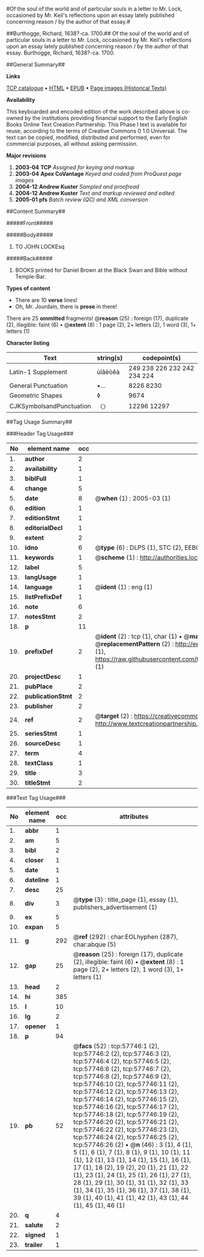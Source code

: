 #Of the soul of the world and of particular souls in a letter to Mr. Lock, occasioned by Mr. Keil's reflections upon an essay lately published concerning reason / by the author of that essay.#

##Burthogge, Richard, 1638?-ca. 1700.##
Of the soul of the world and of particular souls in a letter to Mr. Lock, occasioned by Mr. Keil's reflections upon an essay lately published concerning reason / by the author of that essay.
Burthogge, Richard, 1638?-ca. 1700.

##General Summary##

**Links**

[TCP catalogue](http://www.ota.ox.ac.uk/tcp/)  • 
[HTML](http://tei.it.ox.ac.uk/tcp/Texts-HTML/free/A30/A30633.html)  • 
[EPUB](http://tei.it.ox.ac.uk/tcp/Texts-EPUB/free/A30/A30633.epub) • 
[Page images (Historical Texts)](https://data.historicaltexts.jisc.ac.uk/view?pubId=eebo-12259092e&pageId=eebo-12259092e-57746-1)

**Availability**

This keyboarded and encoded edition of the
	       work described above is co-owned by the institutions
	       providing financial support to the Early English Books
	       Online Text Creation Partnership. This Phase I text is
	       available for reuse, according to the terms of Creative
	       Commons 0 1.0 Universal. The text can be copied,
	       modified, distributed and performed, even for
	       commercial purposes, all without asking permission.

**Major revisions**

1. __2003-04__ __TCP__ *Assigned for keying and markup*
1. __2003-04__ __Apex CoVantage__ *Keyed and coded from ProQuest page images*
1. __2004-12__ __Andrew Kuster__ *Sampled and proofread*
1. __2004-12__ __Andrew Kuster__ *Text and markup reviewed and edited*
1. __2005-01__ __pfs__ *Batch review (QC) and XML conversion*

##Content Summary##

#####Front#####

#####Body#####

1. TO JOHN LOCKEsq

#####Back#####

1. BOOKS printed for Daniel Brown at the Black Swan and Bible without Temple-Bar.

**Types of content**

  * There are 10 **verse** lines!
  * Oh, Mr. Jourdain, there is **prose** in there!

There are 25 **ommitted** fragments! 
 @__reason__ (25) : foreign (17), duplicate (2), illegible: faint (6)  •  @__extent__ (8) : 1 page (2), 2+ letters (2), 1 word (3), 1+ letters (1)

**Character listing**


|Text|string(s)|codepoint(s)|
|---|---|---|
|Latin-1 Supplement|ùîâèòêà|249 238 226 232 242 234 224|
|General Punctuation|•…|8226 8230|
|Geometric Shapes|◊|9674|
|CJKSymbolsandPunctuation|〈〉|12296 12297|

##Tag Usage Summary##

###Header Tag Usage###

|No|element name|occ|attributes|
|---|---|---|---|
|1.|__author__|2||
|2.|__availability__|1||
|3.|__biblFull__|1||
|4.|__change__|5||
|5.|__date__|8| @__when__ (1) : 2005-03 (1)|
|6.|__edition__|1||
|7.|__editionStmt__|1||
|8.|__editorialDecl__|1||
|9.|__extent__|2||
|10.|__idno__|6| @__type__ (6) : DLPS (1), STC (2), EEBO-CITATION (1), OCLC (1), VID (1)|
|11.|__keywords__|1| @__scheme__ (1) : http://authorities.loc.gov/ (1)|
|12.|__label__|5||
|13.|__langUsage__|1||
|14.|__language__|1| @__ident__ (1) : eng (1)|
|15.|__listPrefixDef__|1||
|16.|__note__|6||
|17.|__notesStmt__|2||
|18.|__p__|11||
|19.|__prefixDef__|2| @__ident__ (2) : tcp (1), char (1)  •  @__matchPattern__ (2) : ([0-9\-]+):([0-9IVX]+) (1), (.+) (1)  •  @__replacementPattern__ (2) : http://eebo.chadwyck.com/downloadtiff?vid=$1&page=$2 (1), https://raw.githubusercontent.com/textcreationpartnership/Texts/master/tcpchars.xml#$1 (1)|
|20.|__projectDesc__|1||
|21.|__pubPlace__|2||
|22.|__publicationStmt__|2||
|23.|__publisher__|2||
|24.|__ref__|2| @__target__ (2) : https://creativecommons.org/publicdomain/zero/1.0/ (1), http://www.textcreationpartnership.org/docs/. (1)|
|25.|__seriesStmt__|1||
|26.|__sourceDesc__|1||
|27.|__term__|4||
|28.|__textClass__|1||
|29.|__title__|3||
|30.|__titleStmt__|2||


###Text Tag Usage###

|No|element name|occ|attributes|
|---|---|---|---|
|1.|__abbr__|1||
|2.|__am__|5||
|3.|__bibl__|2||
|4.|__closer__|1||
|5.|__date__|1||
|6.|__dateline__|1||
|7.|__desc__|25||
|8.|__div__|3| @__type__ (3) : title_page (1), essay (1), publishers_advertisement (1)|
|9.|__ex__|5||
|10.|__expan__|5||
|11.|__g__|292| @__ref__ (292) : char:EOLhyphen (287), char:abque (5)|
|12.|__gap__|25| @__reason__ (25) : foreign (17), duplicate (2), illegible: faint (6)  •  @__extent__ (8) : 1 page (2), 2+ letters (2), 1 word (3), 1+ letters (1)|
|13.|__head__|2||
|14.|__hi__|385||
|15.|__l__|10||
|16.|__lg__|2||
|17.|__opener__|1||
|18.|__p__|94||
|19.|__pb__|52| @__facs__ (52) : tcp:57746:1 (2), tcp:57746:2 (2), tcp:57746:3 (2), tcp:57746:4 (2), tcp:57746:5 (2), tcp:57746:6 (2), tcp:57746:7 (2), tcp:57746:8 (2), tcp:57746:9 (2), tcp:57746:10 (2), tcp:57746:11 (2), tcp:57746:12 (2), tcp:57746:13 (2), tcp:57746:14 (2), tcp:57746:15 (2), tcp:57746:16 (2), tcp:57746:17 (2), tcp:57746:18 (2), tcp:57746:19 (2), tcp:57746:20 (2), tcp:57746:21 (2), tcp:57746:22 (2), tcp:57746:23 (2), tcp:57746:24 (2), tcp:57746:25 (2), tcp:57746:26 (2)  •  @__n__ (46) : 3 (1), 4 (1), 5 (1), 6 (1), 7 (1), 8 (1), 9 (1), 10 (1), 11 (1), 12 (1), 13 (1), 14 (1), 15 (1), 16 (1), 17 (1), 18 (2), 19 (2), 20 (1), 21 (1), 22 (1), 23 (1), 24 (1), 25 (1), 26 (1), 27 (1), 28 (1), 29 (1), 30 (1), 31 (1), 32 (1), 33 (1), 34 (1), 35 (1), 36 (1), 37 (1), 38 (1), 39 (1), 40 (1), 41 (1), 42 (1), 43 (1), 44 (1), 45 (1), 46 (1)|
|20.|__q__|4||
|21.|__salute__|2||
|22.|__signed__|1||
|23.|__trailer__|1||
